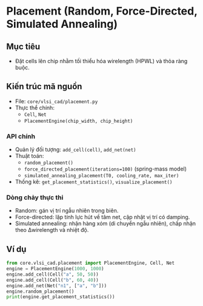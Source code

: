 # Placement (Random, Force-Directed, Simulated Annealing)

## Mục tiêu
- Đặt cells lên chip nhằm tối thiểu hóa wirelength (HPWL) và thỏa ràng buộc.

## Kiến trúc mã nguồn
- File: `core/vlsi_cad/placement.py`
- Thực thể chính:
  - `Cell`, `Net`
  - `PlacementEngine(chip_width, chip_height)`

### API chính
- Quản lý đối tượng: `add_cell(cell)`, `add_net(net)`
- Thuật toán:
  - `random_placement()`
  - `force_directed_placement(iterations=100)` (spring-mass model)
  - `simulated_annealing_placement(T0, cooling_rate, max_iter)`
- Thống kê: `get_placement_statistics()`, `visualize_placement()`

### Dòng chảy thực thi
- Random: gán vị trí ngẫu nhiên trong biên.
- Force-directed: lặp tính lực hút về tâm net, cập nhật vị trí có damping.
- Simulated annealing: nhận hàng xóm (di chuyển ngẫu nhiên), chấp nhận theo Δwirelength và nhiệt độ.

## Ví dụ
```python
from core.vlsi_cad.placement import PlacementEngine, Cell, Net
engine = PlacementEngine(1000, 1000)
engine.add_cell(Cell("a", 50, 50))
engine.add_cell(Cell("b", 60, 40))
engine.add_net(Net("n1", ["a", "b"]))
engine.random_placement()
print(engine.get_placement_statistics())
```
